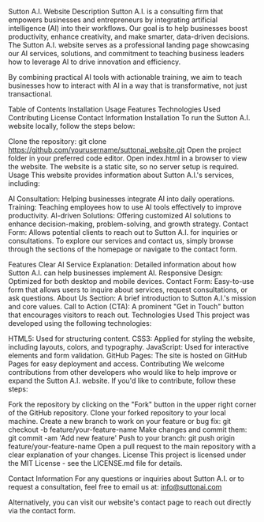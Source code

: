 Sutton A.I. Website
Description
Sutton A.I. is a consulting firm that empowers businesses and entrepreneurs by integrating artificial intelligence (AI) into their workflows. Our goal is to help businesses boost productivity, enhance creativity, and make smarter, data-driven decisions. The Sutton A.I. website serves as a professional landing page showcasing our AI services, solutions, and commitment to teaching business leaders how to leverage AI to drive innovation and efficiency.

By combining practical AI tools with actionable training, we aim to teach businesses how to interact with AI in a way that is transformative, not just transactional.

Table of Contents
Installation
Usage
Features
Technologies Used
Contributing
License
Contact Information
Installation
To run the Sutton A.I. website locally, follow the steps below:

Clone the repository:
git clone https://github.com/yourusername/suttonai_website.git
Open the project folder in your preferred code editor.
Open index.html in a browser to view the website.
The website is a static site, so no server setup is required.
Usage
This website provides information about Sutton A.I.'s services, including:

AI Consultation: Helping businesses integrate AI into daily operations.
Training: Teaching employees how to use AI tools effectively to improve productivity.
AI-driven Solutions: Offering customized AI solutions to enhance decision-making, problem-solving, and growth strategy.
Contact Form: Allows potential clients to reach out to Sutton A.I. for inquiries or consultations.
To explore our services and contact us, simply browse through the sections of the homepage or navigate to the contact form.

Features
Clear AI Service Explanation: Detailed information about how Sutton A.I. can help businesses implement AI.
Responsive Design: Optimized for both desktop and mobile devices.
Contact Form: Easy-to-use form that allows users to inquire about services, request consultations, or ask questions.
About Us Section: A brief introduction to Sutton A.I.'s mission and core values.
Call to Action (CTA): A prominent "Get in Touch" button that encourages visitors to reach out.
Technologies Used
This project was developed using the following technologies:

HTML5: Used for structuring content.
CSS3: Applied for styling the website, including layouts, colors, and typography.
JavaScript: Used for interactive elements and form validation.
GitHub Pages: The site is hosted on GitHub Pages for easy deployment and access.
Contributing
We welcome contributions from other developers who would like to help improve or expand the Sutton A.I. website. If you'd like to contribute, follow these steps:

Fork the repository by clicking on the "Fork" button in the upper right corner of the GitHub repository.
Clone your forked repository to your local machine.
Create a new branch to work on your feature or bug fix:
git checkout -b feature/your-feature-name
Make changes and commit them:
git commit -am 'Add new feature'
Push to your branch:
git push origin feature/your-feature-name
Open a pull request to the main repository with a clear explanation of your changes.
License
This project is licensed under the MIT License - see the LICENSE.md file for details.

Contact Information
For any questions or inquiries about Sutton A.I. or to request a consultation, feel free to email us at:
info@suttonai.com

Alternatively, you can visit our website's contact page to reach out directly via the contact form.


